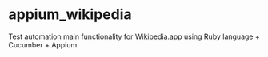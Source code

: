 # appium_wikipedia

Test automation main functionality for Wikipedia.app using Ruby language + Cucumber + Appium